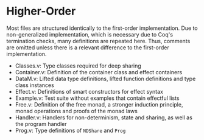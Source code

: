 # Higher-Order

Most files are structured identically to the first-order implementation.
Due to non-generalized implementation, which is necessary due to Coq's termination checks, many definitions are repeated here.
Thus, comments are omitted unless there is a relevant difference to the first-order implementation.

* Classes.v: Type classes required for deep sharing
* Container.v: Definition of the container class and effect containers
* DataM.v: Lifted data type definitions, lifted function definitions and type class instances
* Effect.v: Definitions of smart constructors for effect syntax
* Example.v: Test suite without examples that contain effectful lists
* Free.v: Definition of the free monad, a stronger induction principle, monad operations and proofs of the monad laws
* Handler.v: Handlers for non-determinism, state and sharing, as well as the program handler
* Prog.v: Type definitions of `NDShare` and `Prog`
